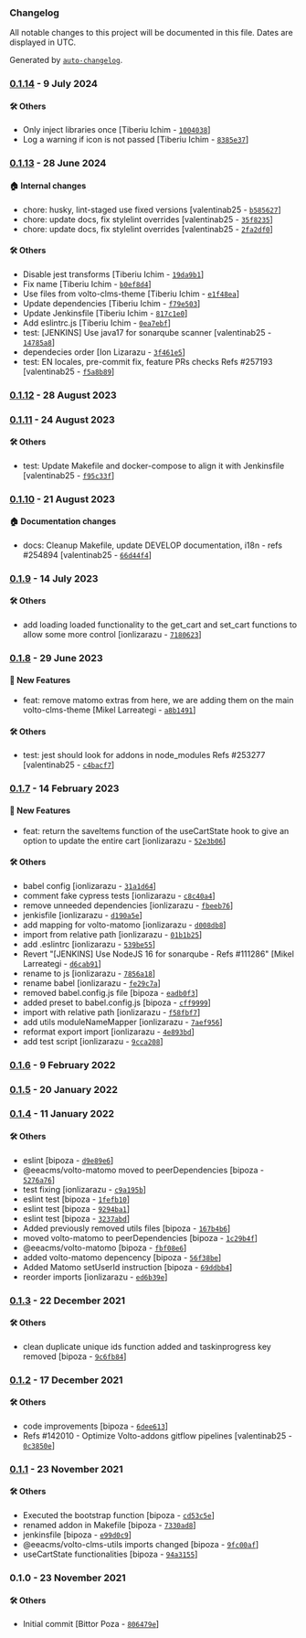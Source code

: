 ### Changelog

All notable changes to this project will be documented in this file. Dates are displayed in UTC.

Generated by [`auto-changelog`](https://github.com/CookPete/auto-changelog).

### [0.1.14](https://github.com/eea/volto-clms-utils/compare/0.1.13...0.1.14) - 9 July 2024

#### :hammer_and_wrench: Others

- Only inject libraries once [Tiberiu Ichim - [`1004038`](https://github.com/eea/volto-clms-utils/commit/10040385b4a52fdc1fe706665d360992f8fd211f)]
- Log a warning if icon is not passed [Tiberiu Ichim - [`8385e37`](https://github.com/eea/volto-clms-utils/commit/8385e376a70479b6ffe1bd160fe2dbbfd547f9ac)]
### [0.1.13](https://github.com/eea/volto-clms-utils/compare/0.1.12...0.1.13) - 28 June 2024

#### :house: Internal changes

- chore: husky, lint-staged use fixed versions [valentinab25 - [`b585627`](https://github.com/eea/volto-clms-utils/commit/b5856277c0ea310715d10fd93d53c74df18d7d5f)]
- chore: update docs, fix stylelint overrides [valentinab25 - [`35f8235`](https://github.com/eea/volto-clms-utils/commit/35f823504a32958e29e2ab988dc0749bf7af3e59)]
- chore: update docs, fix stylelint overrides [valentinab25 - [`2fa2df0`](https://github.com/eea/volto-clms-utils/commit/2fa2df00f7c8c4acb9c8d117a584bc12b1b79ab4)]

#### :hammer_and_wrench: Others

- Disable jest transforms [Tiberiu Ichim - [`19da9b1`](https://github.com/eea/volto-clms-utils/commit/19da9b1126d64e9c3e4c95aab272bdb670720caa)]
- Fix name [Tiberiu Ichim - [`b0ef8d4`](https://github.com/eea/volto-clms-utils/commit/b0ef8d4be842ceb7ebb985e024fe3c25fa583b19)]
- Use files from volto-clms-theme [Tiberiu Ichim - [`e1f48ea`](https://github.com/eea/volto-clms-utils/commit/e1f48eaa03460304573d00951900cd1946b8368d)]
- Update dependencies [Tiberiu Ichim - [`f79e503`](https://github.com/eea/volto-clms-utils/commit/f79e5035ab9f3a6df7e667682da8e5d1b654703b)]
- Update Jenkinsfile [Tiberiu Ichim - [`817c1e0`](https://github.com/eea/volto-clms-utils/commit/817c1e05d94be23d6f0e6803880b1ab0e91d0c1b)]
- Add eslintrc.js [Tiberiu Ichim - [`0ea7ebf`](https://github.com/eea/volto-clms-utils/commit/0ea7ebfa5711eb74755eabbfb421b0f0587d0b94)]
- test: [JENKINS] Use java17 for sonarqube scanner [valentinab25 - [`14785a8`](https://github.com/eea/volto-clms-utils/commit/14785a887cf7bb43aa92c8f196162eea7c86f142)]
- dependecies order [Ion Lizarazu - [`3f461e5`](https://github.com/eea/volto-clms-utils/commit/3f461e541c39bcd57d354cd940c358923d5f05a5)]
- test: EN locales, pre-commit fix, feature PRs checks Refs #257193 [valentinab25 - [`f5a8b89`](https://github.com/eea/volto-clms-utils/commit/f5a8b89a0cc18a20ae8e59d6551b57ce8dc89fa5)]
### [0.1.12](https://github.com/eea/volto-clms-utils/compare/0.1.11...0.1.12) - 28 August 2023

### [0.1.11](https://github.com/eea/volto-clms-utils/compare/0.1.10...0.1.11) - 24 August 2023

#### :hammer_and_wrench: Others

- test: Update Makefile and docker-compose to align it with Jenkinsfile [valentinab25 - [`f95c33f`](https://github.com/eea/volto-clms-utils/commit/f95c33fe0a7c5d152bd02641364b34cac45d5024)]
### [0.1.10](https://github.com/eea/volto-clms-utils/compare/0.1.9...0.1.10) - 21 August 2023

#### :house: Documentation changes

- docs: Cleanup Makefile, update DEVELOP documentation, i18n - refs #254894 [valentinab25 - [`66d44f4`](https://github.com/eea/volto-clms-utils/commit/66d44f4c157410da2944bac360940495d1c40260)]

### [0.1.9](https://github.com/eea/volto-clms-utils/compare/0.1.8...0.1.9) - 14 July 2023

#### :hammer_and_wrench: Others

- add loading loaded functionality to the get_cart and set_cart functions to allow some more control [ionlizarazu - [`7180623`](https://github.com/eea/volto-clms-utils/commit/7180623cf81457af39a0063b9b983e23cb120260)]
### [0.1.8](https://github.com/eea/volto-clms-utils/compare/0.1.7...0.1.8) - 29 June 2023

#### :rocket: New Features

- feat: remove matomo extras from here, we are adding them on the main volto-clms-theme [Mikel Larreategi - [`a8b1491`](https://github.com/eea/volto-clms-utils/commit/a8b1491b938d9338dbe1a920166d3d4708e6320b)]

#### :hammer_and_wrench: Others

- test: jest should look for addons in node_modules Refs #253277 [valentinab25 - [`c4bacf7`](https://github.com/eea/volto-clms-utils/commit/c4bacf7822a7348ea29b39266bdcd1dee043eb98)]
### [0.1.7](https://github.com/eea/volto-clms-utils/compare/0.1.6...0.1.7) - 14 February 2023

#### :rocket: New Features

- feat: return the saveItems function of the useCartState hook to give an option to update the entire cart [ionlizarazu - [`52e3b06`](https://github.com/eea/volto-clms-utils/commit/52e3b06159495827e5d5ce862a55d6649b493129)]

#### :hammer_and_wrench: Others

- babel config [ionlizarazu - [`31a1d64`](https://github.com/eea/volto-clms-utils/commit/31a1d646c110b803c48da463c9bdd1b61a148ef0)]
- comment fake cypress tests [ionlizarazu - [`c8c40a4`](https://github.com/eea/volto-clms-utils/commit/c8c40a43e93085d83157cad6792e685a0f9551ad)]
- remove unneeded dependencies [ionlizarazu - [`fbeeb76`](https://github.com/eea/volto-clms-utils/commit/fbeeb764332fe2e1a1cd6a1cf88a3c6d19606abc)]
- jenkisfile [ionlizarazu - [`d190a5e`](https://github.com/eea/volto-clms-utils/commit/d190a5e6c48e17622f6887f1b9caa365f705d790)]
- add mapping for volto-matomo [ionlizarazu - [`d008db8`](https://github.com/eea/volto-clms-utils/commit/d008db8e299e1cdc839d1ef4422b54148fd884e9)]
- import from relative path [ionlizarazu - [`01b1b25`](https://github.com/eea/volto-clms-utils/commit/01b1b2536601596d733885e856e243119d090a1b)]
- add .eslintrc [ionlizarazu - [`539be55`](https://github.com/eea/volto-clms-utils/commit/539be558f9ef673aa72b4b078415940dbab059e9)]
- Revert "[JENKINS] Use NodeJS 16 for sonarqube - Refs #111286" [Mikel Larreategi - [`d6cab91`](https://github.com/eea/volto-clms-utils/commit/d6cab91303dbaffe066499b7ef1b19ae705dceb6)]
- rename to js [ionlizarazu - [`7856a18`](https://github.com/eea/volto-clms-utils/commit/7856a18aed9e65ef420666ec91639caa43508655)]
- rename babel [ionlizarazu - [`fe29c7a`](https://github.com/eea/volto-clms-utils/commit/fe29c7a7e3e549a48f767609cf883235f3162f32)]
- removed  babel.config.js file [bipoza - [`eadb0f3`](https://github.com/eea/volto-clms-utils/commit/eadb0f3026247ba5b9faa2d87a742b76f6823c0b)]
- added preset to babel.config.js [bipoza - [`cff9999`](https://github.com/eea/volto-clms-utils/commit/cff999979ed7347383cfc4e3c7c9829b61ef43aa)]
- import with relative path [ionlizarazu - [`f58fbf7`](https://github.com/eea/volto-clms-utils/commit/f58fbf75bc55a3bb40d40ca46f8a9cbe5fe82573)]
- add utils moduleNameMapper [ionlizarazu - [`7aef956`](https://github.com/eea/volto-clms-utils/commit/7aef9565b6f5d54d5350164e0a2df9c8bcf577e1)]
- reformat export import [ionlizarazu - [`4e893bd`](https://github.com/eea/volto-clms-utils/commit/4e893bd486a082f8edb88b55b401b47a2a23d034)]
- add test script [ionlizarazu - [`9cca208`](https://github.com/eea/volto-clms-utils/commit/9cca208e5b3b4e1941f2e1a09797512bd9dd22bb)]
### [0.1.6](https://github.com/eea/volto-clms-utils/compare/0.1.5...0.1.6) - 9 February 2022

### [0.1.5](https://github.com/eea/volto-clms-utils/compare/0.1.4...0.1.5) - 20 January 2022

### [0.1.4](https://github.com/eea/volto-clms-utils/compare/0.1.3...0.1.4) - 11 January 2022

#### :hammer_and_wrench: Others

- eslint [bipoza - [`d9e89e6`](https://github.com/eea/volto-clms-utils/commit/d9e89e6ac39e494124a864da988a3a32149a0eb9)]
- @eeacms/volto-matomo moved to peerDependencies [bipoza - [`5276a76`](https://github.com/eea/volto-clms-utils/commit/5276a76476f4ae20949f56d2ada512e1d38832fc)]
- test fixing [ionlizarazu - [`c9a195b`](https://github.com/eea/volto-clms-utils/commit/c9a195b705e0e1efea9470deedfe560e2cd01a2c)]
- eslint test [bipoza - [`1fefb10`](https://github.com/eea/volto-clms-utils/commit/1fefb102b55e0bf45104cd0b81816f1ad4a2dc4f)]
- eslint test [bipoza - [`9294ba1`](https://github.com/eea/volto-clms-utils/commit/9294ba198d8c1982bd71c20c12977ca5cca5f4a4)]
- eslint test [bipoza - [`3237abd`](https://github.com/eea/volto-clms-utils/commit/3237abdb8bfd49f09eadbac63944ff993b73508d)]
- Added previously removed utils files [bipoza - [`167b4b6`](https://github.com/eea/volto-clms-utils/commit/167b4b6069221159118300e142e758f1ec6507c7)]
- moved volto-matomo to peerDependencies [bipoza - [`1c29b4f`](https://github.com/eea/volto-clms-utils/commit/1c29b4f5f3fbde960105d75596bc6b78099b76e5)]
- @eeacms/volto-matomo [bipoza - [`fbf08e6`](https://github.com/eea/volto-clms-utils/commit/fbf08e62eec3ad1af86ce2f9d73940808ca54ea6)]
- added volto-matomo depencency [bipoza - [`56f38be`](https://github.com/eea/volto-clms-utils/commit/56f38be3d6cf28f6824234a6e8f78532a9dd1e96)]
- Added Matomo setUserId instruction [bipoza - [`69ddbb4`](https://github.com/eea/volto-clms-utils/commit/69ddbb42eeb8a748a38007a95b4b15177c37dc9e)]
- reorder imports [ionlizarazu - [`ed6b39e`](https://github.com/eea/volto-clms-utils/commit/ed6b39eb72d16b088a33a45fa9cb0f4e9d34b533)]
### [0.1.3](https://github.com/eea/volto-clms-utils/compare/0.1.2...0.1.3) - 22 December 2021

#### :hammer_and_wrench: Others

- clean duplicate unique ids function added and taskinprogress key removed [bipoza - [`9c6fb84`](https://github.com/eea/volto-clms-utils/commit/9c6fb84413b62f27347ac121ca8c3fb72b76ca94)]
### [0.1.2](https://github.com/eea/volto-clms-utils/compare/0.1.1...0.1.2) - 17 December 2021

#### :hammer_and_wrench: Others

- code improvements [bipoza - [`6dee613`](https://github.com/eea/volto-clms-utils/commit/6dee613e3a87af3cfc486a865dbba3e3924b5995)]
- Refs #142010 - Optimize Volto-addons gitflow pipelines [valentinab25 - [`0c3850e`](https://github.com/eea/volto-clms-utils/commit/0c3850ea7ffabfa0d682cbfc886e3323316b5f3f)]
### [0.1.1](https://github.com/eea/volto-clms-utils/compare/0.1.0...0.1.1) - 23 November 2021

#### :hammer_and_wrench: Others

- Executed the bootstrap function [bipoza - [`cd53c5e`](https://github.com/eea/volto-clms-utils/commit/cd53c5e7035b102791f5510d7522bf9ebb63bc84)]
- renamed addon in Makefile [bipoza - [`7330ad8`](https://github.com/eea/volto-clms-utils/commit/7330ad896f212587007c1deb4e80a6964028482a)]
- jenkinsfile [bipoza - [`e99d0c9`](https://github.com/eea/volto-clms-utils/commit/e99d0c9191afe3b7f4ed9fa7bba93661282c0f4b)]
- @eeacms/volto-clms-utils imports changed [bipoza - [`9fc00af`](https://github.com/eea/volto-clms-utils/commit/9fc00af9ec55ecba55c2e5f532556b31444fea4f)]
- useCartState functionalities [bipoza - [`94a3155`](https://github.com/eea/volto-clms-utils/commit/94a315576bf4f8ee17d5aeb71e3139eef7bb9005)]
### 0.1.0 - 23 November 2021

#### :hammer_and_wrench: Others

- Initial commit [Bittor Poza - [`806479e`](https://github.com/eea/volto-clms-utils/commit/806479e2a53e5918a0f994780b3facd0ca5f9043)]
